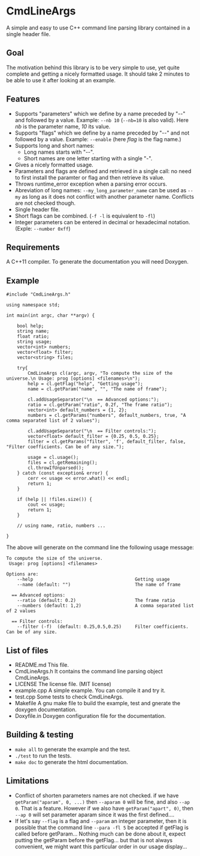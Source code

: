 CmdLineArgs
===========


A simple and easy to use C++ command line parsing library contained in a single header file.


Goal
----
The motivation behind this library is to be very simple to use, yet quite complete and getting a nicely formatted usage.
It should take 2 minutes to be able to use it after looking at an example.


Features
--------
- Supports "parameters" which we define by a name preceded by "--" and followed by a value. Example: `--nb 10` (`--nb=10` is also valid). Here *nb* is the parameter name, *10* its value.
- Supports "flags" which we define by a name preceded by "--" and not followed by a value. Example: `--enable` (here *flag* is the flag name.)
- Supports long and short names: 
    - Long names starts with "--".
    - Short names are one letter starting with a single "-".
- Gives a nicely formatted usage.
- Parameters and flags are defined and retrieved in a single call: no need to first install the paramter or flag and then retrieve its value.
- Throws runtime_error exception when a parsing error occurs.
- Abreviation of long names: `--my_long_parameter_name` can be used as `--my` as long as it does not conflict with another parameter name. Conflicts are not checked though.
- Single header file.
- Short flags can be combined. (`-f -l` is equivalent to `-fl`)
- Integer parameters can be entered in decimal or hexadecimal notation. (Exple: `--number 0xff`)


Requirements
------------
A C++11 compiler.
To generate the documentation you will need Doxygen.


Example
--------

    #include "CmdLineArgs.h"
    
    using namespace std;
    
    int main(int argc, char **argv) {
        
        bool help;
        string name;
        float ratio;
        string usage;
        vector<int> numbers;
        vector<float> filter;
        vector<string> files;
        
        try{
            CmdLineArgs cl(argc, argv, "To compute the size of the universe.\n Usage: prog [options] <filenames>\n");
            help = cl.getFlag("help", "Getting usage");
            name = cl.getParam("name", "", "The name of frame");
            
            cl.addUsageSeparator("\n  == Advanced options:");
            ratio = cl.getParam("ratio", 0.2f, "The frame ratio");
            vector<int> default_numbers = {1, 2};
            numbers = cl.getParams("numbers", default_numbers, true, "A comma separated list of 2 values");
            
            cl.addUsageSeparator("\n  == Filter controls:");
            vector<float> default_filter = {0.25, 0.5, 0.25};
            filter = cl.getParams("filter", 'f', default_filter, false, "Filter coefficients. Can be of any size.");
            
            usage = cl.usage();
            files = cl.getRemaining();
            cl.throwIfUnparsed();
        } catch (const exception& error) {
            cerr << usage << error.what() << endl;
            return 1;
        }
        
        if (help || !files.size()) {
            cout << usage;
            return 1;
        }   
        
        // using name, ratio, numbers ...
            
    }



The above will generate on the command line the following usage message:

    To compute the size of the universe.
     Usage: prog [options] <filenames>

    Options are:
        --help                                      Getting usage
        --name (default: "")                        The name of frame

      == Advanced options:
        --ratio (default: 0.2)                      The frame ratio
        --numbers (default: 1,2)                    A comma separated list of 2 values

      == Filter controls:
        --filter (-f)  (default: 0.25,0.5,0.25)     Filter coefficients. Can be of any size.


List of files
-------------
- README.md This file.
- CmdLineArgs.h It contains the command line parsing object CmdLineArgs.
- LICENSE The license file. (MIT license)
- example.cpp A simple example. You can compile it and try it.
- test.cpp Some tests to check CmdLineArgs.
- Makefile A gnu make file to build the example, test and gnerate the doxygen documentation.
- Doxyfile.in Doxygen configuration file for the documentation.


Building & testing
------------------
- `make all` to generate the example and the test.
- `./test` to run the tests.
- `make doc` to generate the html documentation.


Limitations
-----------
- Conflict of shorten parameters names are not checked.
  if we have `getParam("aparam", 0, ...)`
  then `--aparam 0` will be fine, and also `--ap 0`. That is a feature. However if we also have `getParam("apart", 0)`, then `--ap 0` will set parameter aparam since it was the first defined....
- If let's say `--flag` is a flag and `--param` an integer parameter, then it is possible that the command line `--para -fl 5` be accepted if getFlag is called before getParam...
  Nothing much can be done about it, expect putting the getParam before the getFlag... but that is not always convenient, we might want this particular order in our usage display...

